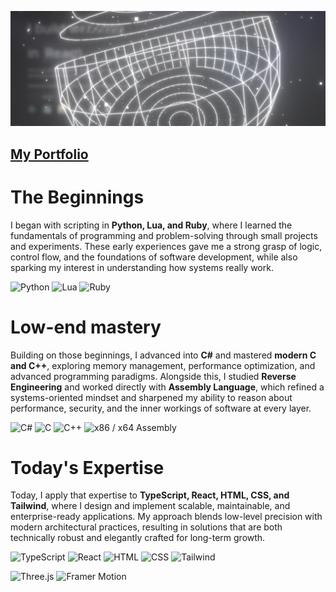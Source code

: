![background](https://github.com/AlienTheBetrayer/alienthebetrayer/blob/main/bg.png)
## [My Portfolio](https://github.com/AlienTheBetrayer/portfolio)

# The Beginnings
I began with scripting in **Python, Lua, and Ruby**, where I learned the fundamentals of programming and problem-solving through small projects and experiments. These early experiences gave me a strong grasp of logic, control flow, and the foundations of software development, while also sparking my interest in understanding how systems really work.

![Python](https://img.shields.io/badge/-Python-3776AB?logo=python&logoColor=white&style=for-the-badge) ![Lua](https://img.shields.io/badge/-Lua-2C2D72?logo=lua&logoColor=white&style=for-the-badge) ![Ruby](https://img.shields.io/badge/-Ruby-CC342D?logo=ruby&logoColor=white&style=for-the-badge)

# Low-end mastery
Building on those beginnings, I advanced into **C#** and mastered **modern C and C++**, exploring memory management, performance optimization, and advanced programming paradigms. Alongside this, I studied **Reverse Engineering** and worked directly with **Assembly Language**, which refined a systems-oriented mindset and sharpened my ability to reason about performance, security, and the inner workings of software at every layer.

![C#](https://img.shields.io/badge/-C%23-239120?logo=c-sharp&logoColor=white&style=for-the-badge) ![C](https://img.shields.io/badge/-C-00599C?logo=c&logoColor=white&style=for-the-badge) ![C++](https://img.shields.io/badge/-C%2B%2B-00599C?logo=cplusplus&logoColor=white&style=for-the-badge) ![x86 / x64 Assembly](https://img.shields.io/badge/x86/x64%20Assembly-004478?style=for-the-badge&logo=none)

# Today's Expertise
Today, I apply that expertise to **TypeScript, React, HTML, CSS, and Tailwind**, where I design and implement scalable, maintainable, and enterprise-ready applications. My approach blends low-level precision with modern architectural practices, resulting in solutions that are both technically robust and elegantly crafted for long-term growth.

![TypeScript](https://img.shields.io/badge/-TypeScript-3178C6?logo=typescript&logoColor=white&style=for-the-badge) ![React](https://img.shields.io/badge/-React-61DAFB?logo=react&logoColor=black&style=for-the-badge) ![HTML](https://img.shields.io/badge/-HTML-E34F26?logo=html5&logoColor=white&style=for-the-badge) ![CSS](https://img.shields.io/badge/-CSS-1572B6?logo=css3&logoColor=white&style=for-the-badge) ![Tailwind](https://img.shields.io/badge/-Tailwind-38B2AC?logo=tailwind-css&logoColor=white&style=for-the-badge)

![Three.js](https://img.shields.io/badge/-Three.js-000000?logo=three.js&logoColor=white&style=for-the-badge) ![Framer Motion](https://img.shields.io/badge/-Framer%20Motion-0055FF?logo=framer&logoColor=white&style=for-the-badge)

